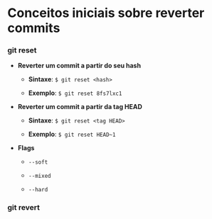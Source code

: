 # Conceitos iniciais sobre reverter commits

### git reset

* **Reverter um commit a partir do seu hash**

  * **Sintaxe**: `$ git reset <hash>`

  * **Exemplo**: `$ git reset 8fs7lxc1`

* **Reverter um commit a partir da tag HEAD**

  * **Sintaxe**: `$ git reset <tag HEAD>`

  * **Exemplo**: `$ git reset HEAD~1`

* **Flags**

  * `--soft`

  * `--mixed`

  * `--hard`

### git revert